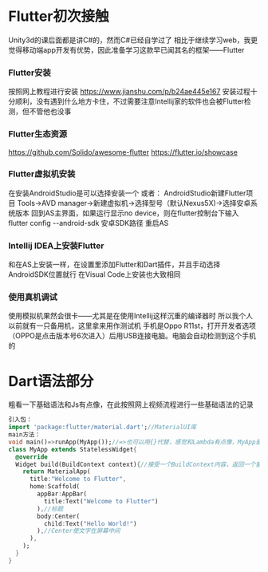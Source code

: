 # Flutter初次接触
Unity3d的课后面都是讲C#的，然而C#已经自学过了
相比于继续学习web，我更觉得移动端app开发有优势，因此准备学习这款早已闻其名的框架——Flutter
### Flutter安装
按照网上教程进行安装
https://www.jianshu.com/p/b24ae445e167
安装过程十分顺利，没有遇到什么地方卡住，不过需要注意Intellij家的软件也会被Flutter检测，但不管他也没事
### Flutter生态资源
https://github.com/Solido/awesome-flutter
https://flutter.io/showcase
### Flutter虚拟机安装
在安装AndroidStudio是可以选择安装一个
或者：
AndroidStudio新建Flutter项目 
Tools->AVD manager->新建虚拟机->选择型号（默认Nexus5X)->选择安卓系统版本
回到AS主界面，如果运行显示no device，则在flutter控制台下输入
flutter config --android-sdk 安卓SDK路径
重启AS
### Intellij IDEA上安装Flutter
和在AS上安装一样，在设置里添加Flutter和Dart插件，并且手动选择AndroidSDK位置就行
在Visual Code上安装也大致相同
### 使用真机调试
使用模拟机果然会很卡——尤其是在使用Intellij这样沉重的编译器时
所以我个人以前就有一只备用机，这里拿来用作测试机
手机是Oppo R11st，打开开发者选项（OPPO是点击版本号6次进入）后用USB连接电脑。电脑会自动检测到这个手机的
# Dart语法部分
粗看一下基础语法和Js有点像，在此按照网上视频流程进行一些基础语法的记录
```dart
引入包：
import 'package:flutter/material.dart';//MaterialUI库
main方法：
void main()=>runApp(MyApp());//=>也可以用{}代替，感觉和Lambda有点像，MyApp是自己的类
class MyApp extends StatelessWidget{
  @override
  Widget build(BuildContext context){//接受一个BuildContext内容，返回一个窗口部件
    return MaterialApp(
      title:"Welcome to Flutter",
      home:Scaffold(
        appBar:AppBar(
          title:Text("Welcome to Flutter")
        ),//标题
        body:Center(
          child:Text("Hello World!")
        ),//Center使文字在屏幕中间
      ),
    );
  }
}
```
